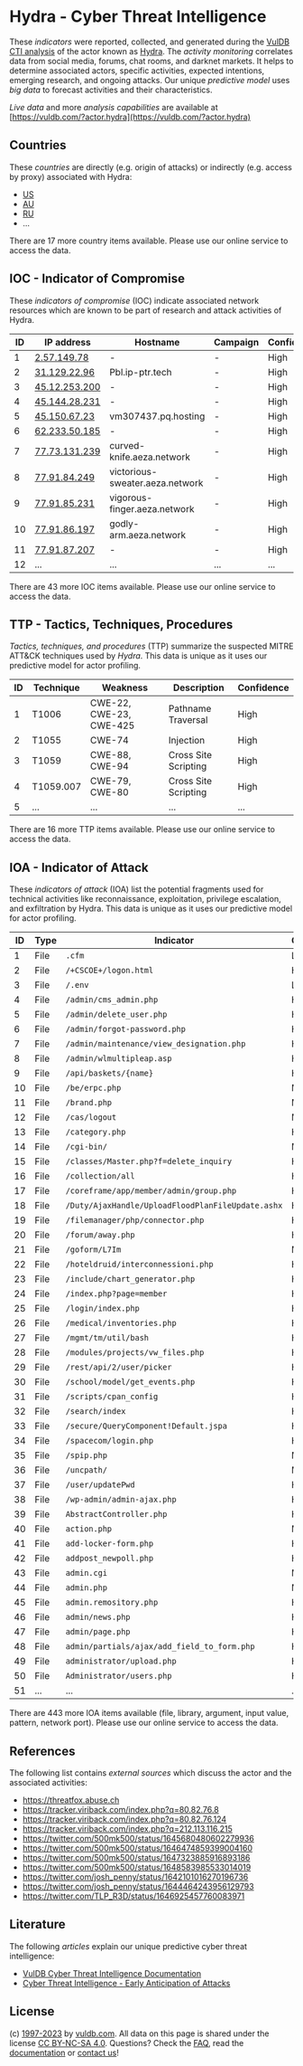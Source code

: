 # Hydra - Cyber Threat Intelligence

These _indicators_ were reported, collected, and generated during the [VulDB CTI analysis](https://vuldb.com/?kb.cti) of the actor known as [Hydra](https://vuldb.com/?actor.hydra). The _activity monitoring_ correlates data from social media, forums, chat rooms, and darknet markets. It helps to determine associated actors, specific activities, expected intentions, emerging research, and ongoing attacks. Our unique _predictive model_ uses _big data_ to forecast activities and their characteristics.

_Live data_ and more _analysis capabilities_ are available at [https://vuldb.com/?actor.hydra](https://vuldb.com/?actor.hydra)

## Countries

These _countries_ are directly (e.g. origin of attacks) or indirectly (e.g. access by proxy) associated with Hydra:

* [US](https://vuldb.com/?country.us)
* [AU](https://vuldb.com/?country.au)
* [RU](https://vuldb.com/?country.ru)
* ...

There are 17 more country items available. Please use our online service to access the data.

## IOC - Indicator of Compromise

These _indicators of compromise_ (IOC) indicate associated network resources which are known to be part of research and attack activities of Hydra.

ID | IP address | Hostname | Campaign | Confidence
-- | ---------- | -------- | -------- | ----------
1 | [2.57.149.78](https://vuldb.com/?ip.2.57.149.78) | - | - | High
2 | [31.129.22.96](https://vuldb.com/?ip.31.129.22.96) | Pbl.ip-ptr.tech | - | High
3 | [45.12.253.200](https://vuldb.com/?ip.45.12.253.200) | - | - | High
4 | [45.144.28.231](https://vuldb.com/?ip.45.144.28.231) | - | - | High
5 | [45.150.67.23](https://vuldb.com/?ip.45.150.67.23) | vm307437.pq.hosting | - | High
6 | [62.233.50.185](https://vuldb.com/?ip.62.233.50.185) | - | - | High
7 | [77.73.131.239](https://vuldb.com/?ip.77.73.131.239) | curved-knife.aeza.network | - | High
8 | [77.91.84.249](https://vuldb.com/?ip.77.91.84.249) | victorious-sweater.aeza.network | - | High
9 | [77.91.85.231](https://vuldb.com/?ip.77.91.85.231) | vigorous-finger.aeza.network | - | High
10 | [77.91.86.197](https://vuldb.com/?ip.77.91.86.197) | godly-arm.aeza.network | - | High
11 | [77.91.87.207](https://vuldb.com/?ip.77.91.87.207) | - | - | High
12 | ... | ... | ... | ...

There are 43 more IOC items available. Please use our online service to access the data.

## TTP - Tactics, Techniques, Procedures

_Tactics, techniques, and procedures_ (TTP) summarize the suspected MITRE ATT&CK techniques used by _Hydra_. This data is unique as it uses our predictive model for actor profiling.

ID | Technique | Weakness | Description | Confidence
-- | --------- | -------- | ----------- | ----------
1 | T1006 | CWE-22, CWE-23, CWE-425 | Pathname Traversal | High
2 | T1055 | CWE-74 | Injection | High
3 | T1059 | CWE-88, CWE-94 | Cross Site Scripting | High
4 | T1059.007 | CWE-79, CWE-80 | Cross Site Scripting | High
5 | ... | ... | ... | ...

There are 16 more TTP items available. Please use our online service to access the data.

## IOA - Indicator of Attack

These _indicators of attack_ (IOA) list the potential fragments used for technical activities like reconnaissance, exploitation, privilege escalation, and exfiltration by Hydra. This data is unique as it uses our predictive model for actor profiling.

ID | Type | Indicator | Confidence
-- | ---- | --------- | ----------
1 | File | `.cfm` | Low
2 | File | `/+CSCOE+/logon.html` | High
3 | File | `/.env` | Low
4 | File | `/admin/cms_admin.php` | High
5 | File | `/admin/delete_user.php` | High
6 | File | `/admin/forgot-password.php` | High
7 | File | `/admin/maintenance/view_designation.php` | High
8 | File | `/admin/wlmultipleap.asp` | High
9 | File | `/api/baskets/{name}` | High
10 | File | `/be/erpc.php` | Medium
11 | File | `/brand.php` | Medium
12 | File | `/cas/logout` | Medium
13 | File | `/category.php` | High
14 | File | `/cgi-bin/` | Medium
15 | File | `/classes/Master.php?f=delete_inquiry` | High
16 | File | `/collection/all` | High
17 | File | `/coreframe/app/member/admin/group.php` | High
18 | File | `/Duty/AjaxHandle/UploadFloodPlanFileUpdate.ashx` | High
19 | File | `/filemanager/php/connector.php` | High
20 | File | `/forum/away.php` | High
21 | File | `/goform/L7Im` | Medium
22 | File | `/hoteldruid/interconnessioni.php` | High
23 | File | `/include/chart_generator.php` | High
24 | File | `/index.php?page=member` | High
25 | File | `/login/index.php` | High
26 | File | `/medical/inventories.php` | High
27 | File | `/mgmt/tm/util/bash` | High
28 | File | `/modules/projects/vw_files.php` | High
29 | File | `/rest/api/2/user/picker` | High
30 | File | `/school/model/get_events.php` | High
31 | File | `/scripts/cpan_config` | High
32 | File | `/search/index` | High
33 | File | `/secure/QueryComponent!Default.jspa` | High
34 | File | `/spacecom/login.php` | High
35 | File | `/spip.php` | Medium
36 | File | `/uncpath/` | Medium
37 | File | `/user/updatePwd` | High
38 | File | `/wp-admin/admin-ajax.php` | High
39 | File | `AbstractController.php` | High
40 | File | `action.php` | Medium
41 | File | `add-locker-form.php` | High
42 | File | `addpost_newpoll.php` | High
43 | File | `admin.cgi` | Medium
44 | File | `admin.php` | Medium
45 | File | `admin.remository.php` | High
46 | File | `admin/news.php` | High
47 | File | `admin/page.php` | High
48 | File | `admin/partials/ajax/add_field_to_form.php` | High
49 | File | `administrator/upload.php` | High
50 | File | `Administrator/users.php` | High
51 | ... | ... | ...

There are 443 more IOA items available (file, library, argument, input value, pattern, network port). Please use our online service to access the data.

## References

The following list contains _external sources_ which discuss the actor and the associated activities:

* https://threatfox.abuse.ch
* https://tracker.viriback.com/index.php?q=80.82.76.8
* https://tracker.viriback.com/index.php?q=80.82.76.124
* https://tracker.viriback.com/index.php?q=212.113.116.215
* https://twitter.com/500mk500/status/1645680480602279936
* https://twitter.com/500mk500/status/1646474859399004160
* https://twitter.com/500mk500/status/1647323885916893186
* https://twitter.com/500mk500/status/1648583985533014019
* https://twitter.com/josh_penny/status/1642101016270196736
* https://twitter.com/josh_penny/status/1644464243956129793
* https://twitter.com/TLP_R3D/status/1646925457760083971

## Literature

The following _articles_ explain our unique predictive cyber threat intelligence:

* [VulDB Cyber Threat Intelligence Documentation](https://vuldb.com/?kb.cti)
* [Cyber Threat Intelligence - Early Anticipation of Attacks](https://www.scip.ch/en/?labs.20201022)

## License

(c) [1997-2023](https://vuldb.com/?kb.changelog) by [vuldb.com](https://vuldb.com/?kb.about). All data on this page is shared under the license [CC BY-NC-SA 4.0](https://creativecommons.org/licenses/by-nc-sa/4.0/). Questions? Check the [FAQ](https://vuldb.com/?kb.faq), read the [documentation](https://vuldb.com/?kb) or [contact us](https://vuldb.com/?contact)!
